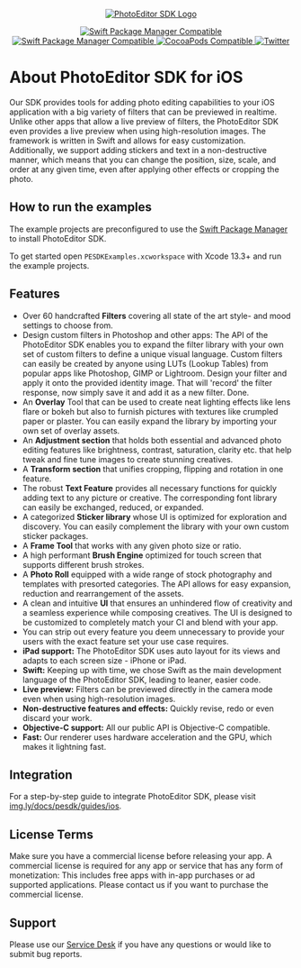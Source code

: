 <p align="center">
	<a href="https://img.ly/photo-sdk?utm_campaign=Projects&utm_source=Github&utm_medium=Side_Projects&utm_content=IOS-Build">
		<img src="https://img.ly/static/logos/PE.SDK_Logo.svg" alt="PhotoEditor SDK Logo"/>
	</a>
</p>
<p align="center">
	<a href="https://swiftpackageindex.com/imgly/pesdk-ios-build">
		<img src="https://img.shields.io/endpoint?url=https%3A%2F%2Fswiftpackageindex.com%2Fapi%2Fpackages%2Fimgly%2Fpesdk-ios-build%2Fbadge%3Ftype%3Dplatforms" alt="Swift Package Manager Compatible">
	</a>
	<a href="https://swiftpackageindex.com/imgly/pesdk-ios-build">
		<img src="https://img.shields.io/endpoint?url=https%3A%2F%2Fswiftpackageindex.com%2Fapi%2Fpackages%2Fimgly%2Fpesdk-ios-build%2Fbadge%3Ftype%3Dswift-versions" alt="Swift Package Manager Compatible">
	</a>
	<a href="https://cocoapods.org/pods/PhotoEditorSDK">
		<img src="https://img.shields.io/cocoapods/v/PhotoEditorSDK.svg?label=Pod" alt="CocoaPods Compatible">
	</a>
	<a href="http://twitter.com/PhotoEditorSDK">
		<img src="https://img.shields.io/badge/twitter-@PhotoEditorSDK-blue.svg?label=Twitter&style=flat" alt="Twitter">
	</a>
</p>

# About PhotoEditor SDK for iOS

Our SDK provides tools for adding photo editing capabilities to your iOS application with a big variety of filters that can be previewed in realtime. Unlike other apps that allow a live preview of filters, the PhotoEditor SDK even provides a live preview when using high-resolution images. The framework is written in Swift and allows for easy customization.
Additionally, we support adding stickers and text in a non-destructive manner, which means that you can change the position, size, scale, and order at any given time, even after applying other effects or cropping the photo.

## How to run the examples

The example projects are preconfigured to use the [Swift Package Manager](https://img.ly/docs/pesdk/ios/introduction/getting_started/#swift-package-manager) to install PhotoEditor SDK.

To get started open `PESDKExamples.xcworkspace` with Xcode 13.3+ and run the example projects.

## Features

- Over 60 handcrafted **Filters** covering all state of the art style- and mood settings to choose from.
- Design custom filters in Photoshop and other apps: The API of the PhotoEditor SDK enables you to expand the filter library with your own set of custom filters to define a unique visual language. Custom filters can easily be created by anyone using LUTs (Lookup Tables) from popular apps like Photoshop, GIMP or Lightroom. Design your filter and apply it onto the provided identity image. That will 'record' the filter response, now simply save it and add it as a new filter. Done.
- An **Overlay** Tool that can be used to create neat lighting effects like lens flare or bokeh but also to furnish pictures with textures like crumpled paper or plaster. You can easily expand the library by importing your own set of overlay assets.
- An **Adjustment section** that holds both essential and advanced photo editing features like brightness, contrast, saturation, clarity etc. that help tweak and fine tune images to create stunning creatives.
- A **Transform section** that unifies cropping, flipping and rotation in one feature.
- The robust **Text Feature** provides all necessary functions for quickly adding text to any picture or creative. The corresponding font library can easily be exchanged, reduced, or expanded.
- A categorized **Sticker library** whose UI is optimized for exploration and discovery. You can easily complement the library with your own custom sticker packages.
- A **Frame Tool** that works with any given photo size or ratio.
- A high performant **Brush Engine** optimized for touch screen that supports different brush strokes.
- A **Photo Roll** equipped with a wide range of stock photography and templates with presorted categories. The API allows for easy expansion, reduction and rearrangement of the assets.
- A clean and intuitive **UI** that ensures an unhindered flow of creativity and a seamless experience while composing creatives. The UI is designed to be customized to completely match your CI and blend with your app.
- You can strip out every feature you deem unnecessary to provide your users with the exact feature set your use case requires.
- **iPad support:** The PhotoEditor SDK uses auto layout for its views and adapts to each screen size - iPhone or iPad.
- **Swift:** Keeping up with time, we chose Swift as the main development language of the PhotoEditor SDK, leading to leaner, easier code.
- **Live preview:** Filters can be previewed directly in the camera mode even when using high-resolution images.
- **Non-destructive features and effects:** Quickly revise, redo or even discard your work.
- **Objective-C support:** All our public API is Objective-C compatible.
- **Fast:** Our renderer uses hardware acceleration and the GPU, which makes it lightning fast.

## Integration

For a step-by-step guide to integrate PhotoEditor SDK, please visit [img.ly/docs/pesdk/guides/ios](https://img.ly/docs/pesdk/guides/ios?utm_campaign=Projects&utm_source=Github&utm_medium=Side_Projects&utm_content=IOS-Build).

## License Terms

Make sure you have a commercial license before releasing your app.
A commercial license is required for any app or service that has any form of monetization: This includes free apps with in-app purchases or ad supported applications. Please contact us if you want to purchase the commercial license.

## Support

Please use our [Service Desk](https://support.img.ly) if you have any questions or would like to submit bug reports.
